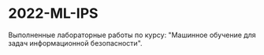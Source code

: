 # 2022-ML-IPS
Выполненные лабораторные работы по курсу: "Машинное обучение для задач информационной безопасности".
